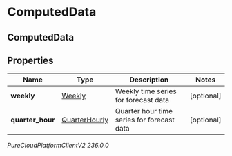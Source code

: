# ComputedData

## ComputedData

## Properties

|Name | Type | Description | Notes|
|------------ | ------------- | ------------- | -------------|
| **weekly** | [Weekly](Weekly) | Weekly time series for forecast data | [optional] |
| **quarter_hour** | [QuarterHourly](QuarterHourly) | Quarter hour time series for forecast data | [optional] |



_PureCloudPlatformClientV2 236.0.0_

